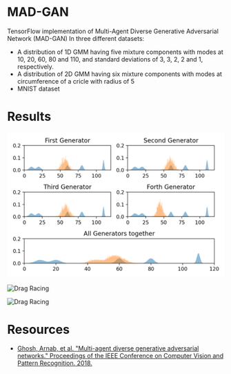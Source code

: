 # MAD-GAN
TensorFlow implementation of Multi-Agent Diverse Generative Adversarial Network (MAD-GAN) In three different datasets:
* A distribution of 1D GMM having five mixture components with modes at 10, 20, 60, 80 and 110, and standard
deviations of 3, 3, 2, 2 and 1, respectively.
* A distribution of 2D GMM having six mixture components with modes at circumference of a cricle with radius of 5
* MNIST dataset

# Results
![Drag Racing](Result_1D.gif)

![Drag Racing](Results_MNIST.gif)

![Drag Racing](Results_2D.gif)

# Resources
* [Ghosh, Arnab, et al. "Multi-agent diverse generative adversarial networks." Proceedings of the IEEE Conference on Computer Vision and Pattern Recognition. 2018.](http://openaccess.thecvf.com/content_cvpr_2018/papers/Ghosh_Multi-Agent_Diverse_Generative_CVPR_2018_paper.pdf)
